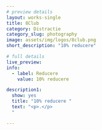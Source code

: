 ```yaml
---
# preview details
layout: works-single
title: 8Club
category: Distractie
category_slug: photography
image: assets/img/logos/8club.png
short_description: "10% reducere"

# full details
live_preview:
info:
  - label: Reducere
    value: 10% reducere

description1:
  show: yes
  title: "10% reducere "
  text: "<p>.</p>
  "

---
```


